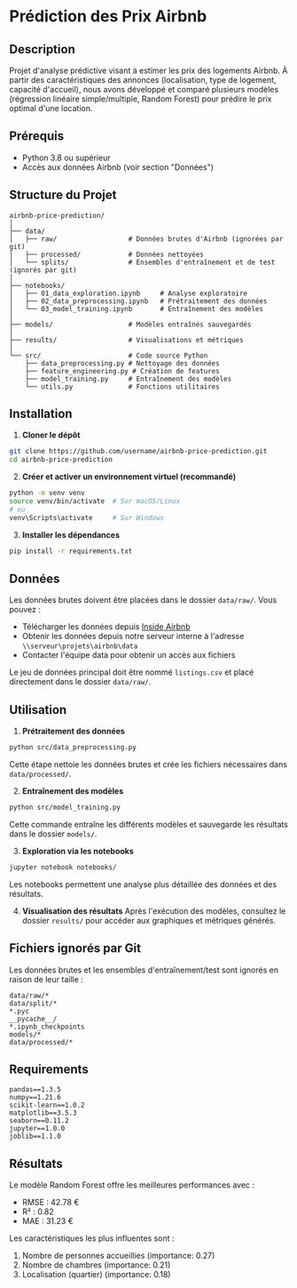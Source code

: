 # Prédiction des Prix Airbnb

## Description
Projet d'analyse prédictive visant à estimer les prix des logements Airbnb. À partir des caractéristiques des annonces (localisation, type de logement, capacité d'accueil), nous avons développé et comparé plusieurs modèles (régression linéaire simple/multiple, Random Forest) pour prédire le prix optimal d'une location.

## Prérequis
- Python 3.8 ou supérieur
- Accès aux données Airbnb (voir section "Données")

## Structure du Projet
```
airbnb-price-prediction/
│
├── data/
│   ├── raw/                  # Données brutes d'Airbnb (ignorées par git)
│   ├── processed/            # Données nettoyées
│   └── splits/               # Ensembles d'entraînement et de test (ignorés par git)
│
├── notebooks/
│   ├── 01_data_exploration.ipynb     # Analyse exploratoire
│   ├── 02_data_preprocessing.ipynb   # Prétraitement des données
│   └── 03_model_training.ipynb       # Entraînement des modèles
│
├── models/                   # Modèles entraînés sauvegardés
│
├── results/                  # Visualisations et métriques
│
└── src/                      # Code source Python
    ├── data_preprocessing.py # Nettoyage des données
    ├── feature_engineering.py # Création de features
    ├── model_training.py     # Entraînement des modèles
    └── utils.py              # Fonctions utilitaires
```

## Installation

1. **Cloner le dépôt**
```bash
git clone https://github.com/username/airbnb-price-prediction.git
cd airbnb-price-prediction
```

2. **Créer et activer un environnement virtuel (recommandé)**
```bash
python -m venv venv
source venv/bin/activate  # Sur macOS/Linux
# ou
venv\Scripts\activate     # Sur Windows
```

3. **Installer les dépendances**
```bash
pip install -r requirements.txt
```

## Données
Les données brutes doivent être placées dans le dossier `data/raw/`. Vous pouvez :
- Télécharger les données depuis [Inside Airbnb](http://insideairbnb.com/get-the-data.html)
- Obtenir les données depuis notre serveur interne à l'adresse `\\serveur\projets\airbnb\data`
- Contacter l'équipe data pour obtenir un accès aux fichiers

Le jeu de données principal doit être nommé `listings.csv` et placé directement dans le dossier `data/raw/`.

## Utilisation

1. **Prétraitement des données**
```bash
python src/data_preprocessing.py
```
Cette étape nettoie les données brutes et crée les fichiers nécessaires dans `data/processed/`.

2. **Entraînement des modèles**
```bash
python src/model_training.py
```
Cette commande entraîne les différents modèles et sauvegarde les résultats dans le dossier `models/`.

3. **Exploration via les notebooks**
```bash
jupyter notebook notebooks/
```
Les notebooks permettent une analyse plus détaillée des données et des résultats.

4. **Visualisation des résultats**
Après l'exécution des modèles, consultez le dossier `results/` pour accéder aux graphiques et métriques générés.

## Fichiers ignorés par Git
Les données brutes et les ensembles d'entraînement/test sont ignorés en raison de leur taille :
```
data/raw/*
data/split/*
*.pyc
__pycache__/
*.ipynb_checkpoints
models/*
data/processed/*
```

## Requirements
```
pandas==1.3.5
numpy==1.21.6
scikit-learn==1.0.2
matplotlib==3.5.3
seaborn==0.11.2
jupyter==1.0.0
joblib==1.1.0
```

## Résultats

Le modèle Random Forest offre les meilleures performances avec :
- RMSE : 42.78 €
- R² : 0.82
- MAE : 31.23 €

Les caractéristiques les plus influentes sont :
1. Nombre de personnes accueillies (importance: 0.27)
2. Nombre de chambres (importance: 0.21)
3. Localisation (quartier) (importance: 0.18)